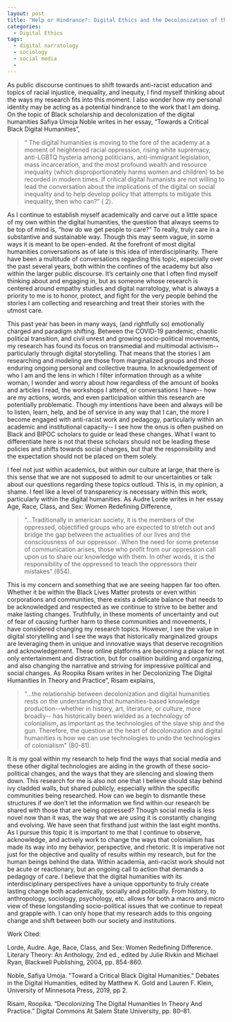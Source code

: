 ```yaml
---
layout: post
title: "Help or Hindrance?: Digital Ethics and the Decolonization of the Digital Humanities"
categories:
  - Digital Ethics
tags:
  - digital narratology
  - sociology
  - social media
  - 
---
```

As public discourse continues to shift towards anti-racist education and topics of racial injustice, inequality, and inequity, I find myself thinking about the ways my research fits into this moment. I also wonder how my personal identity may be acting as a potential hindrance to the work that I am doing. On the topic of Black scholarship and decolonization of the digital humanities Safiya Umoja Noble writes in her essay, “Towards a Critical Black Digital Humanities”, 

>“ The digital humanities is moving to the fore of the academy at a moment of heightened racial oppression, rising white supremacy, anti-LGBTQ hysteria among politicians, anti-immigrant legislation, mass incarceration, and the most profound wealth and resource inequality (which disproportionately harms women and children) to be recorded in modern times. If critical digital humanists are not willing to lead the conversation about the implications of the digital on social inequality and to help develop policy that attempts to mitigate this inequality, then who can?” ( 2).
 
 As I continue to establish myself academically and carve out a little space of my own within the digital humanities, the question that always seems to be top of mind is, “how do we get people to care?” To really, truly care in a substantive and sustainable way. Though this may seem vague, in some ways it is meant to be open-ended. At the forefront of most digital humanities conversations as of late is this idea of interdisciplinarity. There have been a multitude of conversations regarding this topic, especially over the past several years, both within the confines of the academy but also within the larger public discourse. It’s certainly one that I often find myself thinking about and engaging in, but as someone whose research is centered around empathy studies and digital narratology, what is always a priority to me is to honor, protect, and fight for the very people behind the stories I am collecting and researching and treat their stories with the utmost care.
 
This past year has been in many ways, (and rightfully so) emotionally charged and paradigm shifting. Between the COVID-19 pandemic, chaotic political transition, and civil unrest and growing socio-political movements, my research has found its focus on transmedial and multimodal activism-- particularly through digital storytelling. That means that the stories I am researching and modeling are those from marginalized groups and those enduring ongoing personal and collective trauma. In acknowledgement of who I am and the lens in which I filter information through as a white woman, I wonder and worry about how regardless of the amount of books and articles I read, the workshops I attend, or conversations I have-- how are my actions, words, and even participation within this research are potentially problematic. Though my intentions have been and always will be to listen, learn, help, and be of service in any way that I can, the more I become engaged with anti-racist work and pedagogy, particularly within an academic and institutional capacity-- I see how the onus is often pushed on Black and BIPOC scholars to guide or lead these changes. What I want to differentiate here is not that these scholars should not be leading these policies and shifts towards social changes, but that the responsibility and the expectation should not be placed on them solely. 

I feel not just within academics, but within our culture at large, that there is this sense that we are not supposed to admit to our uncertainties or talk about our questions regarding these topics outloud. This is, in my opinion, a shame. I feel like a level of transparency is necessary within this work, particularly within the digital humanities. As Audre Lorde writes in her essay Age, Race, Class, and Sex: Women Redefining Difference,

>“...Traditionally in american society, it is the members of the oppressed, objectified groups who are expected to stretch out and bridge the gap between the actualities of our lives and the consciousness of our oppressor...When the need for some pretense of communication arises, those who profit from our oppression call upon us to share our knowledge with them. In other words, it is the responsibility of the oppressed to teach the oppressors their mistakes” (854).

This is my concern and something that we are seeing happen far too often. Whether it be within the Black Lives Matter protests or even within corporations and communities, there exists a delicate balance that needs to be acknowledged and respected as we continue to strive to be better and make lasting changes. Truthfully, in these moments of uncertainty and out of fear of causing further harm to these communities and movements, I have considered changing my research topics. However, I see the value in digital storytelling and I see the ways that historically marginalized groups are leveraging them in unique and innovative ways that deserve recognition and acknowledgement. These online platforms are becoming a place for not only entertainment and distraction, but for coalition building and organizing, and also changing the narrative and striving for impressive political and social changes. As Roopika Risam writes in her Decolonizing The Digital Humanities In Theory and Practice”, Risam explains, 

>"...the relationship between decolonization and digital humanities rests on the understanding that humanities-based knowledge production--whether in history, art, literature, or culture, more broadly-- has historically been wielded as a technology of colonialism, as important as the technologies of the slave ship and the gun. Therefore, the question at the heart of decolonization and digital humanities is how we can use technologies to undo the technologies of colonialism" (80-81).

It is my goal within my research to help find the ways that social media and these other digital technologies are aiding in the growth of these socio-political changes, and the ways that they are silencing and slowing them down. This research for me is also not one that I believe should stay behind ivy cladded walls, but shared publicly, especially within the specific communities being researched. How can we begin to dismantle these structures if we don’t let the information we find within our research be shared with those that are being oppressed? Though social media is less novel now than it was, the way that we are using it is constantly changing and evolving. We have seen that firsthand just within the last eight months. As I pursue this topic it is important to me that I continue to observe, acknowledge, and actively work to change the ways that colonialism has made its way into my behavior, perspective, and rhetoric. It is imperative not just for the objective and quality of results within my research, but for the human beings behind the data. Within academia, anti-racist work should not be acute or reactionary, but an ongoing call to action that demands a pedagogy of care. I believe that the digital humanities with its interdisciplinary perspectives have a unique opportunity to truly create lasting change both academically, socially and politically. From history, to anthropology, sociology, psychology, etc. allows for both a macro and micro view of these longstanding socio-political issues that we continue to repeat and grapple with. I can only hope that my research adds to this ongoing change and shift between both our society and institutions. 

Work Cited:

Lorde, Audre. Age, Race, Class, and Sex: Women Redefining Difference. Literary Theory: An Anthology, 2nd ed., edited by Julie Rivkin and Michael Ryan, Blackwell Publishing, 2004, pp. 854-860.

Noble, Safiya Umoja. "Toward a Critical Black Digital Humanities." Debates in the Digital Humanities, edited by Matthew K. Gold and Lauren F. Klein, University of Minnesota Press, 2019, pp 2.

Risam, Roopika. “Decolonizing The Digital Humanities In Theory And Practice.” Digital Commons At Salem State University, pp. 80–81.

